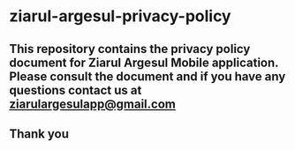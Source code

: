 # ziarul-argesul-privacy-policy

## This repository contains the privacy policy document for Ziarul Argesul Mobile application. Please consult the document and if you have any questions contact us at ziarulargesulapp@gmail.com 

## Thank you
